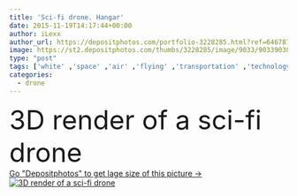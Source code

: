 ```yaml
---
title: 'Sci-fi drone. Hangar'
date: 2015-11-19T14:17:44+00:00
author: iLexx
author_url: https://depositphotos.com/portfolio-3228285.html?ref=64678756
image: https://st2.depositphotos.com/thumbs/3228285/image/9033/90339038/api_thumb_450.jpg?forcejpeg=true
type: "post"
tags: ['white' ,'space' ,'air' ,'flying' ,'transportation' ,'technology' ,'machine' ,'futuristic' ,'wireless' ,'remote' ,'future' ,'security' ,'repair' ,'military' ,'warship' ,'weapon' ,'robot' ,'aircraft' ,'war' ,'battle' ,'warrior' ,'virtual' ,'alien' ,'sci fi' ,'fighter' ,'bot' ,'missile' ,'spaceship' ,'drone' ]
categories: 
  - drone
---
```

<div aling="center">
            <font size="60"> 3D  render of a sci-fi drone</font>   
</div>
<div>
    <a href='https://depositphotos.com/90339038/stock-photo-sci-fi-drone-hangar.html?ref=64678756' target=_blank > Go "Depositphotos" to get lage size of this picture ->
        <img href='https://depositphotos.com/90339038/stock-photo-sci-fi-drone-hangar.html?ref=64678756' src='https://st2.depositphotos.com/3228285/9033/i/950/depositphotos_90339038-stock-photo-sci-fi-drone-hangar.jpg?forcejpeg=true' alt='3D  render of a sci-fi drone' >
    </a>
</div>
